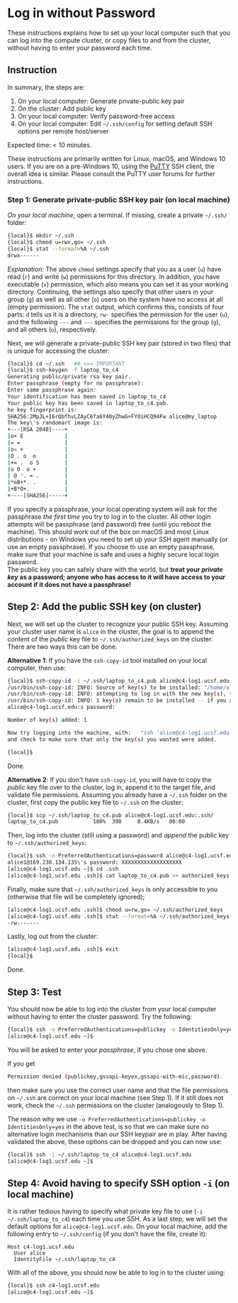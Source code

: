 # Log in without Password

These instructions explains how to set up your local computer such that you can log into the compute cluster, or copy files to and from the cluster, without having to enter your password each time.


## Instruction

In summary, the steps are:

1. On your local computer: Generate private-public key pair
2. On the cluster: Add public key
3. On your local computer: Verify password-free access
4. On your local computer: Edit `~/.ssh/config` for setting default SSH options per remote host/server

Expected time: < 10 minutes.

<div class="alert alert-info" role="alert">
These instructions are primarily written for Linux, macOS, and Windows 10 users.  If you are on a pre-Windows 10, using the <a href="http://www.putty.org/">PuTTY</a> SSH client, the overall idea is similar.  Please consult the PuTTY user forums for further instructions.
</div>


### Step 1: Generate private-public SSH key pair (on local machine)

_On your local machine_, open a terminal.  If missing, create a private `~/.ssh/` folder:
```sh
{local}$ mkdir ~/.ssh
{local}$ chmod u=rwx,go= ~/.ssh
{local}$ stat --format=%A ~/.ssh
drwx------
```
_Explanation:_ The above `chmod` settings specify that you as a user (`u`) have read (`r`) and write (`w`) permissions for this directory.  In addition, you have executable (`x`) permission, which also means you can set it as your working directory.  Continuing, the settings also specify that other users in your group (`g`) as well as all other (`o`) users on the system have no access at all (empty permission).  The `stat` output, which confirms this, consists of four parts: `d` tells us it is a directory, `rw-` specifies the permission for the user (`u`), and the following `---` and `---` specifies the permissions for the group (`g`), and all others (`o`), respectively.


Next, we will generate a private-public SSH key pair (stored in two files) that is unique for accessing the cluster:
```sh
{local}$ cd ~/.ssh   ## <== IMPORTANT
{local}$ ssh-keygen -f laptop_to_c4
Generating public/private rsa key pair.
Enter passphrase (empty for no passphrase):
Enter same passphrase again:
Your identification has been saved in laptop_to_c4
Your public key has been saved in laptop_to_c4.pub.
he key fingerprint is:
SHA256:2MpJL+I6rQbfhvLZAyC6fa6Y40yZhwG+FYOiHCQ94Fw alice@my_laptop
The key\'s randomart image is:
+---[RSA 2048]----+
|o+ E             |
|= =              |
|o= +             |
|O . o  o         |
|+= .  o S        |
|o O  o +         |
| @ *. = .        |
|*oB+*. .         |
|+B*O+.           |
+----[SHA256]-----+
```
<div class="alert alert-info" role="alert">
If you specify a passphrase, your local operating system will ask for the passphrase <em>the first time</em> you try to log in to the cluster.  All other login attempts will be passphrase (and password) free (until you reboot the machine).  This should work out of the box on macOS and most Linux distributions - on Windows you need to set up your SSH agent manually (or use an empty passphrase).  If you choose to use an empty passphrase, make sure that your machine is safe and uses a highly secure local login password.
</div>

<div class="alert alert-danger" role="alert">
The public key you can safely share with the world, but <strong>treat your <em>private key</em> as a password; anyone who has access to it will have access to your account if it does not have a passphrase!</strong>
</div>


## Step 2: Add the public SSH key (on cluster)

Next, we will set up the cluster to recognize your public SSH key.  Assuming your cluster user name is `alice` in the cluster, the goal is to append the content of the _public_ key file to `~/.ssh/authorized_keys` on the cluster.  There are two ways this can be done.

**Alternative 1**: If you have the `ssh-copy-id` tool installed on your local computer, then use:

```sh
{local}$ ssh-copy-id -i ~/.ssh/laptop_to_c4.pub alice@c4-log1.ucsf.edu
/usr/bin/ssh-copy-id: INFO: Source of key(s) to be installed: "/home/alice/.ssh/laptop_to_c4.pub"
/usr/bin/ssh-copy-id: INFO: attempting to log in with the new key(s), to filter out any that are already installed
/usr/bin/ssh-copy-id: INFO: 1 key(s) remain to be installed -- if you are prompted now it is to install the new keys
alice@c4-log1.ucsf.edu:s password: 

Number of key(s) added: 1

Now try logging into the machine, with:   "ssh 'alice@c4-log1.ucsf.edu'"
and check to make sure that only the key(s) you wanted were added.

{local}$
```

Done.



**Alternative 2**: If you don't have `ssh-copy-id`, you will have to copy the _public_ key file over to the cluster, log in, append it to the target file, and validate file permissions.  Assuming you already have a `~/.ssh` folder on the cluster, first copy the public key file to `~/.ssh` on the cluster:
```sh
{local}$ scp ~/.ssh/laptop_to_c4.pub alice@c4-log1.ucsf.edu:.ssh/
laptop_to_c4.pub           100%  390     0.4KB/s   00:00
```

Then, log into the cluster (still using a password) and _append_ the public key to `~/.ssh/authorized_keys`:
```sh
{local}$ ssh -o PreferredAuthentications=password alice@c4-log1.ucsf.edu
alice1@169.230.134.135\'s password: XXXXXXXXXXXXXXXXXXX
[alice@c4-log1.ucsf.edu ~]$ cd .ssh
[alice@c4-log1.ucsf.edu .ssh]$ cat laptop_to_c4.pub >> authorized_keys
```
Finally, make sure that `~/.ssh/authorized_keys` is only accessible to you (otherwise that file will be completely ignored);
```sh
[alice@c4-log1.ucsf.edu .ssh]$ chmod u=rw,go= ~/.ssh/authorized_keys
[alice@c4-log1.ucsf.edu .ssh]$ stat --format=%A ~/.ssh/authorized_keys
-rw-------
```
Lastly, log out from the cluster:
```sh
[alice@c4-log1.ucsf.edu .ssh]$ exit
{local}$ 
```

Done.


## Step 3: Test

You should now be able to log into the cluster from your local computer without having to enter the cluster password.  Try the following:
```sh
{local}$ ssh -o PreferredAuthentications=publickey -o IdentitiesOnly=yes -i ~/.ssh/laptop_to_c4 alice@c4-log1.ucsf.edu
[alice@c4-log1.ucsf.edu ~]$ 
```
You will be asked to enter your _passphrase_, if you chose one above.

If you get
```sh
Permission denied (publickey,gssapi-keyex,gssapi-with-mic,password).
```
then make sure you use the correct user name and that the file permissions on `~/.ssh` are correct on your local machine (see Step 1).  If it still does not work, check the `~/.ssh` permissions on the cluster (analogously to Step 1).

The reason why we use `-o PreferredAuthentications=publickey -o IdentitiesOnly=yes` in the above test, is so that we can make sure no alternative login mechanisms than our SSH keypair are in play.  After having validated the above, these options can be dropped and you can now use:
```sh
{local}$ ssh -i ~/.ssh/laptop_to_c4 alice@c4-log1.ucsf.edu
[alice@c4-log1.ucsf.edu ~]$ 
```


## Step 4: Avoid having to specify SSH option `-i` (on local machine)

It is rather tedious having to specify what private key file to use (`-i ~/.ssh/laptop_to_c4`) each time you use SSH.  As a last step, we will set the default options for `alice@c4-log1.ucsf.edu`.  On your local machine, add the following entry to `~/.ssh/config` (if you don't have the file, create it):
```lang-none
Host c4-log1.ucsf.edu
  User alice
  IdentityFile ~/.ssh/laptop_to_c4
```

With all of the above, you should now be able to log in to the cluster using:
```sh
{local}$ ssh c4-log1.ucsf.edu
[alice@c4-log1.ucsf.edu ~]$ 
```

[UCSF VPN]: https://it.ucsf.edu/services/vpn
